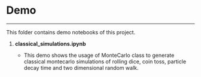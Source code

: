 # **Demo**
---
This folder contains demo notebooks of this project.

1. **classical_simulations.ipynb**

    - This demo shows the usage of MonteCarlo class to generate classical montecarlo simulations of rolling dice, coin toss, particle decay time and two dimensional random walk.